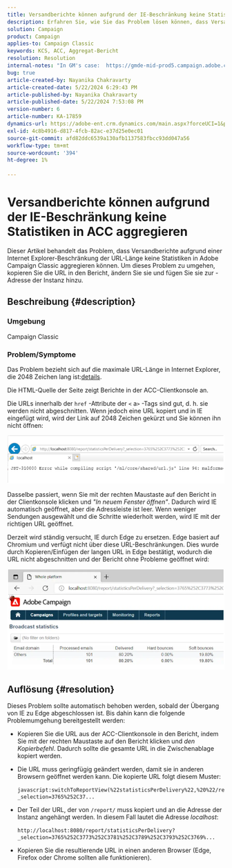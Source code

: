 ```yaml
---
title: Versandberichte können aufgrund der IE-Beschränkung keine Statistiken in ACC aggregieren
description: Erfahren Sie, wie Sie das Problem lösen können, dass Versandberichte aufgrund einer IE-Beschränkung in der URL-Länge keine Statistiken in ACC aggregieren können.
solution: Campaign
product: Campaign
applies-to: Campaign Classic
keywords: KCS, ACC, Aggregat-Bericht
resolution: Resolution
internal-notes: "In GM's case:  https://gmde-mid-prod5.campaign.adobe.com//report/statisticsPerDelivery?_selection="
bug: true
article-created-by: Nayanika Chakravarty
article-created-date: 5/22/2024 6:29:43 PM
article-published-by: Nayanika Chakravarty
article-published-date: 5/22/2024 7:53:08 PM
version-number: 6
article-number: KA-17859
dynamics-url: https://adobe-ent.crm.dynamics.com/main.aspx?forceUCI=1&pagetype=entityrecord&etn=knowledgearticle&id=65e1593b-6918-ef11-9f89-000d3a37816b
exl-id: 4c8b4916-d817-4fcb-82ac-e37d25e0ec01
source-git-commit: afd82ddc6539a130afb1137583fbcc93dd047a56
workflow-type: tm+mt
source-wordcount: '394'
ht-degree: 1%

---
```


# Versandberichte können aufgrund der IE-Beschränkung keine Statistiken in ACC aggregieren


Dieser Artikel behandelt das Problem, dass Versandberichte aufgrund einer Internet Explorer-Beschränkung der URL-Länge keine Statistiken in Adobe Campaign Classic aggregieren können. Um dieses Problem zu umgehen, kopieren Sie die URL in den Bericht, ändern Sie sie und fügen Sie sie zur -Adresse der Instanz hinzu.

## Beschreibung {#description}


### Umgebung

Campaign Classic

### Problem/Symptome

Das Problem bezieht sich auf die maximale URL-Länge in Internet Explorer, die 2048 Zeichen lang ist:[details](https://support.microsoft.com/en-us/topic/maximum-url-length-is-2-083-characters-in-internet-explorer-174e7c8a-6666-f4e0-6fd6-908b53c12246).

Die HTML-Quelle der Seite zeigt Berichte in der ACC-Clientkonsole an.

Die URLs innerhalb der `href` -Attribute der `<` a`>`  -Tags sind gut, d. h. sie werden nicht abgeschnitten. Wenn jedoch eine URL kopiert und in IE eingefügt wird, wird der Link auf 2048 Zeichen gekürzt und Sie können ihn nicht öffnen:

![](assets/___14c9b5c2-7218-ef11-9f8a-6045bd026dc7___.png)

Dasselbe passiert, wenn Sie mit der rechten Maustaste auf den Bericht in der Clientkonsole klicken und *&quot;In neuem Fenster öffnen&quot;*. Dadurch wird IE automatisch geöffnet, aber die Adressleiste ist leer. Wenn weniger Sendungen ausgewählt und die Schritte wiederholt werden, wird IE mit der richtigen URL geöffnet.

Derzeit wird ständig versucht, IE durch Edge zu ersetzen. Edge basiert auf Chromium und verfügt nicht über diese URL-Beschränkungen. Dies wurde durch Kopieren/Einfügen der langen URL in Edge bestätigt, wodurch die URL nicht abgeschnitten und der Bericht ohne Probleme geöffnet wird:

![](assets/___1ec9b5c2-7218-ef11-9f8a-6045bd026dc7___.png)


## Auflösung {#resolution}


Dieses Problem sollte automatisch behoben werden, sobald der Übergang von IE zu Edge abgeschlossen ist. Bis dahin kann die folgende Problemumgehung bereitgestellt werden:

- Kopieren Sie die URL aus der ACC-Clientkonsole in den Bericht, indem Sie mit der rechten Maustaste auf den Bericht klicken und *den Kopierbefehl*. Dadurch sollte die gesamte URL in die Zwischenablage kopiert werden.
- Die URL muss geringfügig geändert werden, damit sie in anderen Browsern geöffnet werden kann. Die kopierte URL folgt diesem Muster:



  ```
  javascript:switchToReportView(%22statisticsPerDelivery%22,%20%22/report/statisticsPerDelivery?_selection=3765%252C37...
  ```


- Der Teil der URL, der von `/report/` muss kopiert und an die Adresse der Instanz angehängt werden. In diesem Fall lautet die Adresse *localhost*:


  ```
  http://localhost:8080/report/statisticsPerDelivery?_selection=3765%252C3773%252C3781%252C3789%252C3793%252C3769%...
  ```


- Kopieren Sie die resultierende URL in einen anderen Browser (Edge, Firefox oder Chrome sollten alle funktionieren).
